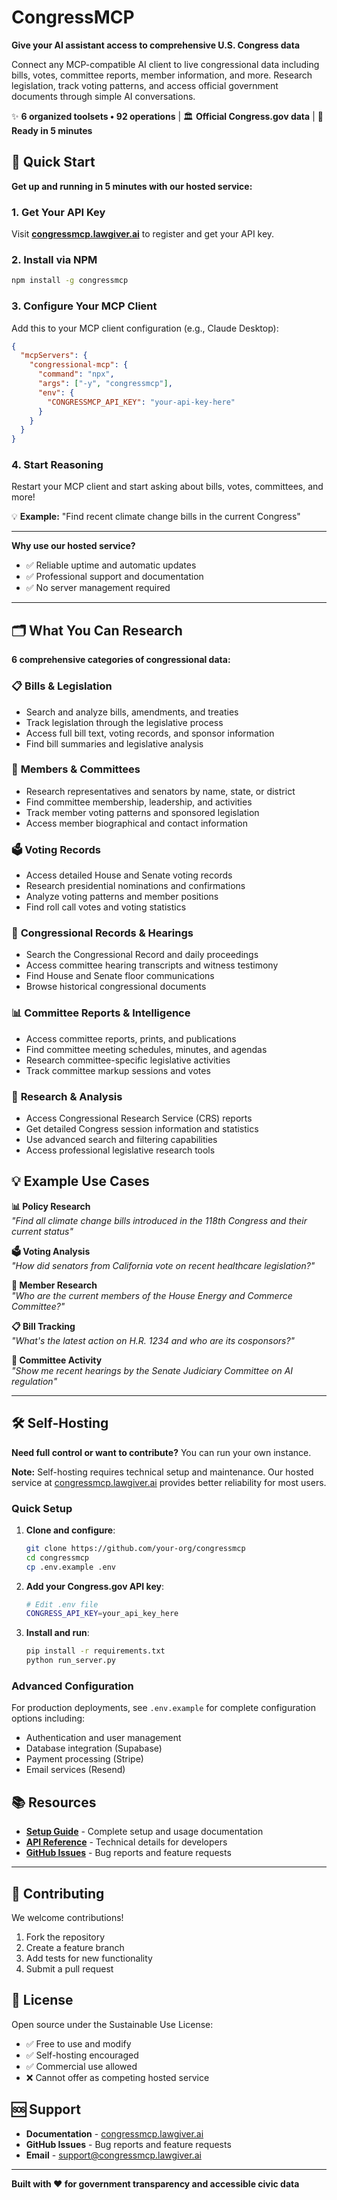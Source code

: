 # CongressMCP

**Give your AI assistant access to comprehensive U.S. Congress data**

Connect any MCP-compatible AI client to live congressional data including bills, votes, committee reports, member information, and more. Research legislation, track voting patterns, and access official government documents through simple AI conversations.

✨ **6 organized toolsets • 92 operations** | 🏛️ **Official Congress.gov data** | 🚀 **Ready in 5 minutes**

## 🚀 Quick Start

**Get up and running in 5 minutes with our hosted service:**

### 1. Get Your API Key
Visit **[congressmcp.lawgiver.ai](https://congressmcp.lawgiver.ai)** to register and get your API key.

### 2. Install via NPM
```bash
npm install -g congressmcp
```

### 3. Configure Your MCP Client
Add this to your MCP client configuration (e.g., Claude Desktop):

```json
{
  "mcpServers": {
    "congressional-mcp": {
      "command": "npx",
      "args": ["-y", "congressmcp"],
      "env": {
        "CONGRESSMCP_API_KEY": "your-api-key-here"
      }
    }
  }
}
```

### 4. Start Reasoning
Restart your MCP client and start asking about bills, votes, committees, and more!

💡 **Example:** "Find recent climate change bills in the current Congress"

---

**Why use our hosted service?**
- ✅ Reliable uptime and automatic updates
- ✅ Professional support and documentation  
- ✅ No server management required

---

## 🗂️ What You Can Research

**6 comprehensive categories of congressional data:**

### 📋 **Bills & Legislation**
- Search and analyze bills, amendments, and treaties
- Track legislation through the legislative process  
- Access full bill text, voting records, and sponsor information
- Find bill summaries and legislative analysis

### 👥 **Members & Committees**
- Research representatives and senators by name, state, or district
- Find committee membership, leadership, and activities
- Track member voting patterns and sponsored legislation
- Access member biographical and contact information

### 🗳️ **Voting Records**
- Access detailed House and Senate voting records
- Research presidential nominations and confirmations
- Analyze voting patterns and member positions
- Find roll call votes and voting statistics

### 📰 **Congressional Records & Hearings**
- Search the Congressional Record and daily proceedings
- Access committee hearing transcripts and witness testimony
- Find House and Senate floor communications
- Browse historical congressional documents

### 📊 **Committee Reports & Intelligence**
- Access committee reports, prints, and publications
- Find committee meeting schedules, minutes, and agendas  
- Research committee-specific legislative activities
- Track committee markup sessions and votes

### 🔬 **Research & Analysis**
- Access Congressional Research Service (CRS) reports
- Get detailed Congress session information and statistics
- Use advanced search and filtering capabilities
- Access professional legislative research tools

## 💡 Example Use Cases

**📊 Policy Research**  
*"Find all climate change bills introduced in the 118th Congress and their current status"*

**🗳️ Voting Analysis**  
*"How did senators from California vote on recent healthcare legislation?"*

**👥 Member Research**  
*"Who are the current members of the House Energy and Commerce Committee?"*

**📋 Bill Tracking**  
*"What's the latest action on H.R. 1234 and who are its cosponsors?"*

**📰 Committee Activity**  
*"Show me recent hearings by the Senate Judiciary Committee on AI regulation"*

---

## 🛠️ Self-Hosting

**Need full control or want to contribute?** You can run your own instance.

**Note:** Self-hosting requires technical setup and maintenance. Our hosted service at [congressmcp.lawgiver.ai](https://congressmcp.lawgiver.ai) provides better reliability for most users.

### Quick Setup

1. **Clone and configure**:
   ```bash
   git clone https://github.com/your-org/congressmcp
   cd congressmcp
   cp .env.example .env
   ```

2. **Add your Congress.gov API key**:
   ```bash
   # Edit .env file
   CONGRESS_API_KEY=your_api_key_here
   ```

3. **Install and run**:
   ```bash
   pip install -r requirements.txt
   python run_server.py
   ```

### Advanced Configuration

For production deployments, see `.env.example` for complete configuration options including:
- Authentication and user management
- Database integration (Supabase)
- Payment processing (Stripe)  
- Email services (Resend)

## 📚 Resources

- **[Setup Guide](https://congressmcp.lawgiver.ai)** - Complete setup and usage documentation
- **[API Reference](./documentation/)** - Technical details for developers
- **[GitHub Issues](https://github.com/your-org/congressmcp/issues)** - Bug reports and feature requests

---

## 🤝 Contributing

We welcome contributions!

1. Fork the repository
2. Create a feature branch  
3. Add tests for new functionality
4. Submit a pull request

## 📄 License

Open source under the Sustainable Use License:
- ✅ Free to use and modify
- ✅ Self-hosting encouraged
- ✅ Commercial use allowed
- ❌ Cannot offer as competing hosted service

## 🆘 Support

- **Documentation** - [congressmcp.lawgiver.ai](https://congressmcp.lawgiver.ai)
- **GitHub Issues** - Bug reports and feature requests  
- **Email** - support@congressmcp.lawgiver.ai

---

**Built with ❤️ for government transparency and accessible civic data**
